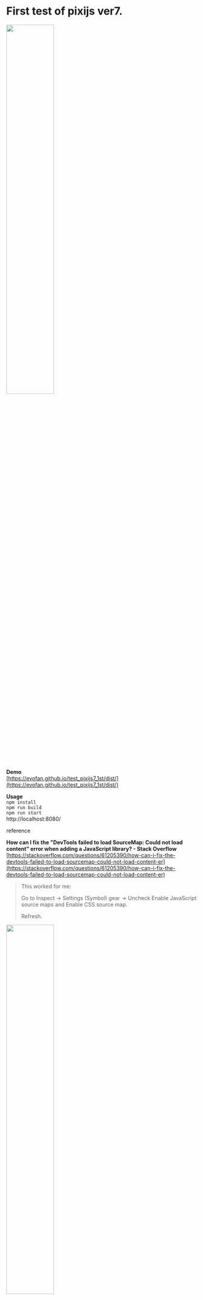 # First test of pixijs ver7.

<img src="https://evofan.github.io/test_pixijs7_1st/screenshot/pic_pixijs7_1st_test3.jpg" width="50%">  

**Demo**  
[https://evofan.github.io/test_pixijs7_1st/dist/](https://evofan.github.io/test_pixijs7_1st/dist/)  

**Usage**  
`npm install`  
`npm run build`  
`npm run start`  
http://localhost:8080/  

reference

**How can I fix the "DevTools failed to load SourceMap: Could not load content" error when adding a JavaScript library? - Stack Overflow**  
[https://stackoverflow.com/questions/61205390/how-can-i-fix-the-devtools-failed-to-load-sourcemap-could-not-load-content-er](https://stackoverflow.com/questions/61205390/how-can-i-fix-the-devtools-failed-to-load-sourcemap-could-not-load-content-er)  
>This worked for me:
>
>Go to Inspect → Settings (Symbol) gear → Uncheck Enable JavaScript source maps and Enable CSS source map.
>
>Refresh.
<img src="https://evofan.github.io/test_pixijs7_1st/screenshot/pic_pixijs7_1st_test1.jpg" width="50%">  
<img src="https://evofan.github.io/test_pixijs7_1st/screenshot/pic_pixijs7_1st_test2.jpg" width="50%">  

or use below.

**DevTools failed to load SourceMap for webpack:///node_modules//....js.map HTTP error: status code 404, net::ERR_UNKNOWN_URL_SCHEME**  
[https://stackoverflow.com/questions/61767538/devtools-failed-to-load-sourcemap-for-webpack-node-modules-js-map-http-e](https://stackoverflow.com/questions/61767538/devtools-failed-to-load-sourcemap-for-webpack-node-modules-js-map-http-e)  
>devtool: "eval-cheap-source-map"  
>Add this to your webpack config and that's it.  
